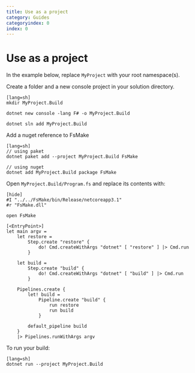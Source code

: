 ```yaml
---
title: Use as a project
category: Guides
categoryindex: 0
index: 0
---
```


# Use as a project

In the example below, replace `MyProject` with your root namespace(s).

Create a folder and a new console project in your solution directory.

    [lang=sh]
    mkdir MyProject.Build

    dotnet new console -lang F# -o MyProject.Build

    dotnet sln add MyProject.Build

Add a nuget reference to FsMake

    [lang=sh]
    // using paket
    dotnet paket add --project MyProject.Build FsMake

    // using nuget
    dotnet add MyProject.Build package FsMake

Open `MyProject.Build/Program.fs` and replace its contents with:

    [hide]
    #I "../../FsMake/bin/Release/netcoreapp3.1"
    #r "FsMake.dll"

<!-- Sep -->

    open FsMake

    [<EntryPoint>]
    let main argv =
        let restore =
            Step.create "restore" {
                do! Cmd.createWithArgs "dotnet" [ "restore" ] |> Cmd.run
            }

        let build =
            Step.create "build" {
                do! Cmd.createWithArgs "dotnet" [ "build" ] |> Cmd.run
            }

        Pipelines.create {
            let! build =
                Pipeline.create "build" {
                    run restore
                    run build
                }

            default_pipeline build
        }
        |> Pipelines.runWithArgs argv

To run your build:

    [lang=sh]
    dotnet run --project MyProject.Build
